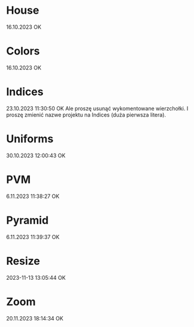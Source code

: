 # House

16.10.2023  OK 

# Colors

16.10.2023  OK

# Indices

23.10.2023 11:30:50 OK
Ale proszę usunąć wykomentowane wierzchołki.
I proszę zmienić nazwe projektu na Indices (duża pierwsza litera).

# Uniforms

30.10.2023 12:00:43 OK

# PVM

6.11.2023 11:38:27 OK

# Pyramid

6.11.2023 11:39:37 OK

# Resize 

2023-11-13 13:05:44 OK

# Zoom

20.11.2023 18:14:34 OK




